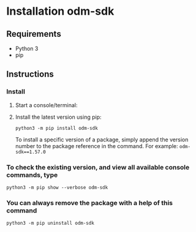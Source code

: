 # Installation odm-sdk

## Requirements

- Python 3
- pip

## Instructions

### Install

1. Start a console/terminal:

2. Install the latest version using pip:

    ```shell
    python3 -m pip install odm-sdk
    ```

   To install a specific version of a package, simply append the version number to the package reference in the command. For example: `odm-sdk==1.57.0`

### To check the existing version, and view all available console commands, type

```shell
python3 -m pip show --verbose odm-sdk
```

### You can always remove the package with a help of this command

```shell
python3 -m pip uninstall odm-sdk
```
